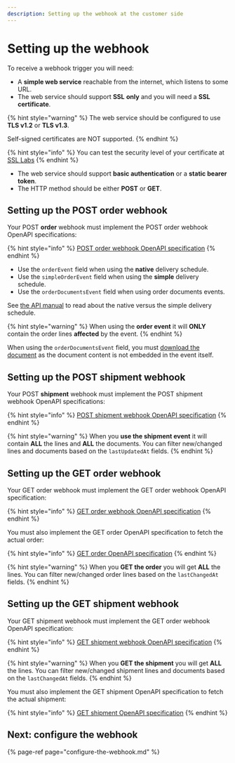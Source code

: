 ```yaml
---
description: Setting up the webhook at the customer side
---
```


# Setting up the webhook

To receive a webhook trigger you will need:

* A **simple web service** reachable from the internet, which listens to some URL.
* The web service should support **SSL** **only** and you will need a **SSL certificate**.

{% hint style="warning" %}
The web service should be configured to use **TLS v1.2** or **TLS v1.3**. 

Self-signed certificates are NOT supported.
{% endhint %}

{% hint style="info" %}
You can test the security level of your certificate at [SSL Labs](https://www.ssllabs.com/ssltest/)
{% endhint %}

* The web service should support **basic authentication** or a **static bearer token**.
* The HTTP method should be either **POST** or **GET**.

## Setting up the POST order webhook

Your POST **order** webhook must implement the POST order webhook OpenAPI specifications: 

{% hint style="info" %}
[POST order webhook OpenAPI specification](https://swagger-ui.accp.tradecloud1.com/?url=https://api.accp.tradecloud1.com/v2/order-webhook-connector/specs.yaml#/order-webhook%20endpoints/webhookPost)
{% endhint %}

* Use the `orderEvent` field when using the **native** delivery schedule.
* Use the `simpleOrderEvent` field when using the **simple**  delivery schedule.
* Use the `orderDocumentsEvent` field when using order documents events.

See [the API manual](https://docs.tradecloud1.com/api/introduction/api/delivery-schedule) to read about the native versus the simple delivery schedule.

{% hint style="warning" %}
When using the **order event** it will **ONLY** contain the order lines **affected** by the event.
{% endhint %}

When using the `orderDocumentsEvent` field, you must [download the document](https://docs.tradecloud1.com/api/processes/order/buyer/receive/download-document) as the document content is not embedded in the event itself.

## Setting up the POST shipment webhook

Your POST **shipment** webhook must implement the POST shipment webhook OpenAPI specifications: 

{% hint style="info" %}
[POST shipment webhook OpenAPI specification](https://swagger-ui.accp.tradecloud1.com/?url=https://api.accp.tradecloud1.com/v2/shipment-webhook-connector/specs.yaml#/shipment-webhook%20endpoints/webhookPost)
{% endhint %}

{% hint style="warning" %}
When you **use the shipment event** it will contain **ALL** the lines and **ALL** the documents. 
You can filter new/changed lines and documents based on the `lastUpdatedAt` fields.
{% endhint %}

## Setting up the GET order webhook

Your GET order webhook must implement the GET order webhook OpenAPI specification: 

{% hint style="info" %}
[GET order webhook OpenAPI specification](https://swagger-ui.accp.tradecloud1.com/?url=https://api.accp.tradecloud1.com/v2/order-webhook-connector/specs.yaml#/order-webhook%20endpoints/webhookGet)
{% endhint %}

You must also implement the GET order OpenAPI specification to fetch the actual order: 

{% hint style="info" %}
[GET order OpenAPI specification](https://swagger-ui.accp.tradecloud1.com/?url=https://api.accp.tradecloud1.com/v2/order/specs.yaml#/order/getOrderByIdRoute)
{% endhint %}

{% hint style="warning" %}
When you **GET the order** you will get **ALL** the lines. 
You can filter new/changed order lines based on the `lastChangedAt` fields.
{% endhint %}

## Setting up the GET shipment webhook

Your GET shipment webhook must implement the GET order webhook OpenAPI specification: 

{% hint style="info" %}
[GET shipment webhook OpenAPI specification](https://swagger-ui.accp.tradecloud1.com/?url=https://api.accp.tradecloud1.com/v2/shipment-webhook-connector/specs.yaml#/shipment-webhook%20endpoints/webhookGet)
{% endhint %}

{% hint style="warning" %}
When you **GET the shipment** you will get **ALL** the lines. 
You can filter new/changed shipment lines and documents based on the `lastChangedAt` fields.
{% endhint %}

You must also implement the GET shipment OpenAPI specification to fetch the actual shipment: 

{% hint style="info" %}
[GET shipment OpenAPI specification](https://swagger-ui.accp.tradecloud1.com/?url=https://api.accp.tradecloud1.com/v2/shipment/specs.yaml#/shipment/getShipmentByIdRoute)
{% endhint %}

## Next: configure the webhook

{% page-ref page="configure-the-webhook.md" %}
